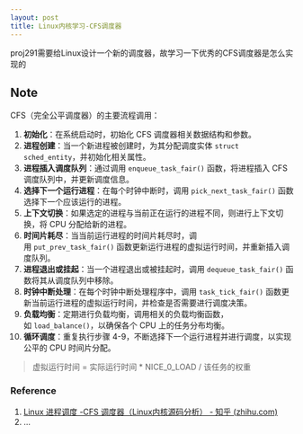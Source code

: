 ```yaml
---
layout: post
title: Linux内核学习-CFS调度器
---
```


proj291需要给Linux设计一个新的调度器，故学习一下优秀的CFS调度器是怎么实现的

## Note

CFS（完全公平调度器）的主要流程调用：

1. **初始化**：在系统启动时，初始化 CFS 调度器相关数据结构和参数。
2. **进程创建**：当一个新进程被创建时，为其分配调度实体 `struct sched_entity`，并初始化相关属性。
3. **进程插入调度队列**：通过调用 `enqueue_task_fair()` 函数，将进程插入 CFS 调度队列中，并更新调度信息。
4. **选择下一个运行进程**：在每个时钟中断时，调用 `pick_next_task_fair()` 函数选择下一个应该运行的进程。
5. **上下文切换**：如果选定的进程与当前正在运行的进程不同，则进行上下文切换，将 CPU 分配给新的进程。
6. **时间片耗尽**：当当前运行进程的时间片耗尽时，调用 `put_prev_task_fair()` 函数更新运行进程的虚拟运行时间，并重新插入调度队列。
7. **进程退出或挂起**：当一个进程退出或被挂起时，调用 `dequeue_task_fair()` 函数将其从调度队列中移除。
8. **时钟中断处理**：在每个时钟中断处理程序中，调用 `task_tick_fair()` 函数更新当前运行进程的虚拟运行时间，并检查是否需要进行调度决策。
9. **负载均衡**：定期进行负载均衡，调用相关的负载均衡函数，如 `load_balance()`，以确保各个 CPU 上的任务分布均衡。
10. **循环调度**：重复执行步骤 4-9，不断选择下一个运行进程并进行调度，以实现公平的 CPU 时间片分配。


> 虚拟运行时间 = 实际运行时间 * NICE_0_LOAD / 该任务的权重

### Reference

1. [Linux 进程调度 -CFS 调度器（Linux内核源码分析） - 知乎 (zhihu.com)](https://zhuanlan.zhihu.com/p/677657807)
2. ...
